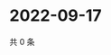# 2022-09-17

共 0 条

<!-- BEGIN WEIBO -->
<!-- 最后更新时间 Sat Sep 17 2022 13:08:19 GMT+0800 (China Standard Time) -->

<!-- END WEIBO -->
